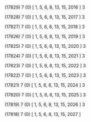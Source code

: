 (17829) 7 (0) [ 1, 5, 6, 8, 13, 15, 2016 ] 3 


(17828) 7 (0) [ 1, 5, 6, 8, 13, 15, 2017 ] 3 


(17827) 7 (0) [ 1, 5, 6, 8, 13, 15, 2018 ] 3 


(17826) 7 (0) [ 1, 5, 6, 8, 13, 15, 2019 ] 3 


(17825) 7 (0) [ 1, 5, 6, 8, 13, 15, 2020 ] 3 


(17824) 7 (0) [ 1, 5, 6, 8, 13, 15, 2021 ] 3 


(17823) 7 (0) [ 1, 5, 6, 8, 13, 15, 2022 ] 3 


(17822) 7 (0) [ 1, 5, 6, 8, 13, 15, 2023 ] 3 


(17821) 7 (0) [ 1, 5, 6, 8, 13, 15, 2024 ] 3 


(17820) 7 (0) [ 1, 5, 6, 8, 13, 15, 2025 ] 3 


(17819) 7 (0) [ 1, 5, 6, 8, 13, 15, 2026 ] 3 


(17818) 7 (0) [ 1, 5, 6, 8, 13, 15, 2027 ]  

